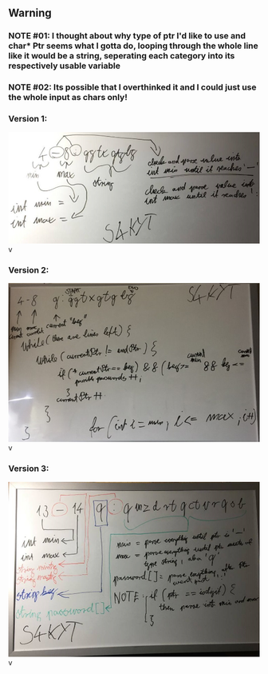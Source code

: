 ## Warning 
### NOTE #01: I thought about why type of ptr I'd like to use and char* Ptr seems what I gotta do, looping through the whole line like it would be a string, seperating each category into its respectively usable variable
### NOTE #02: Its possible that I overthinked it and I could just use the whole input as chars only!

### Version 1:
![alt text](https://github.com/S4kyt/AoC-2020/blob/master/src/02/pt1/02-solution-1.jpg?raw=true)v
### Version 2:
![alt text](https://github.com/S4kyt/AoC-2020/blob/master/src/02/pt1/02-solution-2.jpg?raw=true)v
### Version 3:
![alt text](https://github.com/S4kyt/AoC-2020/blob/master/src/02/pt1/02-solution-3.jpg?raw=true)v
